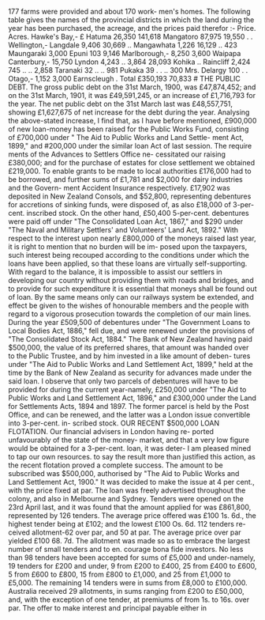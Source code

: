 177 farms were provided and about 170 work- men's homes. The following table gives the names of the provincial districts in which the land during the year has been purchased, the acreage, and the prices paid therefor :- Price. Acres. Hawke's Bay,- £ Hatuma 26,350 141,618 Mangatoro 87,975 19,550 . . Wellington,- Langdale 9,406 30,669 .. Mangawhata 1,226 16,129 .. 423 Maungaraki 3,000 Epuni 103 9,146 Marlborough,- 8,250 3,600 Waipapa Canterbury,- 15,750 Lyndon 4,243 .. 3,864 28,093 Kohika .. Raincliff 2,424 745 .. .. 2,858 Taranaki 32 .. .. 981 Pukaka 39 . . .. 300 Mrs. Delargy 100 . . Otago,- 1,152 3,000 Earnscleugh . Total £350,193 70,833 # THE PUBLIC DEBT. The gross public debt on the 31st March, 1900, was £47,874,452; and on the 31st March, 1901, it was £49,591,245, or an increase of £1,716,793 for the year. The net public debt on the 31st March last was £48,557,751, showing £1,627,675 of net increase for the debt during the year. Analysing the above-stated increase, I find that, as I have before mentioned, £900,000 of new loan-money has been raised for the Public Works Fund, consisting of £700,000 under " The Aid to Public Works and Land Settle- ment Act, 1899," and #200,000 under the similar loan Act of last session. The require ments of the Advances to Settlers Office ne- cessitated our raising £380,000; and for the purchase of estates for close settlement we obtained £219,000. To enable grants to be made to local authorities £176,000 had to be borrowed, and further sums of £1,781 and $2,000 for dairy industries and the Govern- ment Accident Insurance respectively. £17,902 was deposited in New Zealand Consols, and $52,800, representing debentures for accretions of sinking funds, were disposed of, as also £18,000 of 3-per-cent. inscribed stock. On the other hand, £50,400 5-per-cent. debentures were paid off under "The Consolidated Loan Act, 1867," and $290 under "The Naval and Military Settlers' and Volunteers' Land Act, 1892." With respect to the interest upon nearly £800,000 of the moneys raised last year, it is right to mention that no burden will be im- posed upon the taxpayers, such interest being recouped according to the conditions under which the loans have been applied, so that these loans are virtually self-supporting. With regard to the balance, it is impossible to assist our settlers in developing our country without providing them with roads and bridges, and to provide for such expenditure it is essential that moneys shall be found out of loan. By the same means only can our railways system be extended, and effect be given to the wishes of honourable members and the people with regard to a vigorous prosecution towards the completion of our main lines. During the year £509,500 of debentures under "The Government Loans to Local Bodies Act, 1886," fell due, and were renewed under the provisions of "The Consolidated Stock Act, 1884." The Bank of New Zealand having paid $500,000, the value of its preferred shares, that amount was handed over to the Public Trustee, and by him invested in a like amount of deben- tures under "The Aid to Public Works and Land Settlement Act, 1899," held at the time by the Bank of New Zealand as security for advances made under the said loan. I observe that only two parcels of debentures will have to be provided for during the current year-namely, £250,000 under "The Aid to Public Works and Land Settlement Act, 1896," and £300,000 under the Land for Settlements Acts, 1894 and 1897. The former parcel is held by the Post Office, and can be renewed, and the latter was a London issue convertible into 3-per-cent. in- scribed stock. OUR RECENT $500,000 LOAN FLOTATION. Our financial advisers in London having re- ported unfavourably of the state of the money- market, and that a very low figure would be obtained for a 3-per-cent. loan, it was deter- I am pleased mined to tap our own resources. to say the result more than justified this action, as the recent flotation proved a complete success. The amount to be subscribed was $500,000, authorised by "The Aid to Public Works and Land Settlement Act, 1900." It was decided to make the issue at 4 per cent., with the price fixed at par. The loan was freely advertised throughout the colony, and also in Melbourne and Sydney. Tenders were opened on the 23rd April last, and it was found that the amount applied for was £861,800, represented by 126 tenders. The average price offered was £100 1s. 6d., the highest tender being at £102; and the lowest £100 Os. 6d. 112 tenders re- ceived allotment-62 over par, and 50 at par. The average price over par yielded £100 68. 7d. The allotment was made so as to embrace the largest number of small tenders and to en. courage bona fide investors. No less than 98 tenders have been accepted for sums of £5,000 and under-namely, 19 tenders for £200 and under, 9 from £200 to £400, 25 from £400 to £600, 5 from £600 to £800, 15 from £800 to £1,000, and 25 from £1,000 to £5,000. The remaining 14 tenders were in sums from £8,000 to £100,000. Australia received 29 allotments, in sums ranging from £200 to £50,000, and, with the exception of one tender, at premiums of from 1s. to 16s. over par. The offer to make interest and principal payable either in 